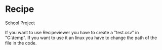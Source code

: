 # Recipe
School Project

If you want to use Recipeviewer you have to create a "test.csv" in "C:\temp".
If you want to use it an linux you have to change the path of the file in the code.
